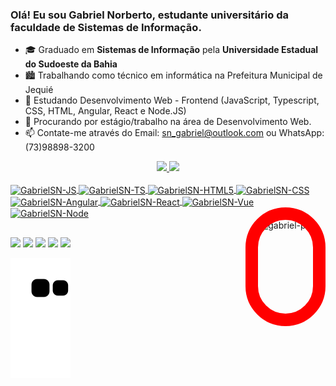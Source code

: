 ### Olá! Eu sou Gabriel Norberto, estudante universitário da faculdade de Sistemas de Informação.
 
- 🎓 Graduado em **Sistemas de Informação** pela **Universidade Estadual do Sudoeste da Bahia**
- 🏙️ Trabalhando como técnico em informática na Prefeitura Municipal de Jequié
- 🌱 Estudando Desenvolvimento Web - Frontend (JavaScript, Typescript, CSS, HTML, Angular, React e Node.JS)
- 🔭 Procurando por estágio/trabalho na área de Desenvolvimento Web. 
- 📫 Contate-me através do Email: sn_gabriel@outlook.com ou WhatsApp: (73)98898-3200

<div align="center">
  <a href="https://github.com/gsnorberto">
  <img height="180em" src="https://github-readme-stats.vercel.app/api?username=gsnorberto&show_icons=true&theme=dracula&include_all_commits=true&count_private=true"/>
  <img height="180em" src="https://github-readme-stats.vercel.app/api/top-langs/?username=gsnorberto&layout=compact&langs_count=7&theme=dracula"/>
</div>
  
  <!--ÍCONES-->
<div style="display: inline_block"><br>
  <img align="center" alt="GabrielSN-JS" height="30" width="40" src="https://cdn.jsdelivr.net/gh/devicons/devicon/icons/javascript/javascript-original.svg" />
  <img align="center" alt="GabrielSN-TS" height="30" width="40" src="https://cdn.jsdelivr.net/gh/devicons/devicon/icons/typescript/typescript-plain.svg" />
  <img align="center" alt="GabrielSN-HTML5" height="30" width="40" src="https://cdn.jsdelivr.net/gh/devicons/devicon/icons/html5/html5-plain-wordmark.svg" />
  <img align="center" alt="GabrielSN-CSS" height="30" width="40" src="https://cdn.jsdelivr.net/gh/devicons/devicon/icons/css3/css3-original.svg" />
  <img align="center" alt="GabrielSN-Angular" height="30" width="40" src="https://cdn.jsdelivr.net/gh/devicons/devicon/icons/angularjs/angularjs-original.svg" />
  <img align="center" alt="GabrielSN-React" height="30" width="40" src="https://cdn.jsdelivr.net/gh/devicons/devicon/icons/react/react-original-wordmark.svg" />
  <img align="center" alt="GabrielSN-Vue" height="30" width="40" src="https://cdn.jsdelivr.net/gh/devicons/devicon/icons/vuejs/vuejs-original-wordmark.svg" />
  <img align="center" alt="GabrielSN-Node" height="30" width="40" src="https://cdn.jsdelivr.net/gh/devicons/devicon/icons/nodejs/nodejs-plain-wordmark.svg" />
  <img align="right" alt="gabriel-pic" height="150" style="border-radius:100px; border: solid 20px red;" src="https://i.ibb.co/YDJ4w0g/gabriel-circ.png">
</div>
  
  ##
  
  <!-- REDES SOCIAIS -->
<div> 
  <a href="https://www.instagram.com/snorberto.gabriel" target="_blank"><img src="https://img.shields.io/badge/-Instagram-%23E4405F?style=for-the-badge&logo=instagram&logoColor=white" target="_blank"></a>
 <a href="https://discord.gg/S6nBFGUrJT" target="_blank"><img src="https://img.shields.io/badge/Discord-7289DA?style=for-the-badge&logo=discord&logoColor=white" target="_blank"></a> 
  <a href = "mailto:sn_gabriel@outlook.com"><img src="https://img.shields.io/badge/Microsoft_Outlook-0078D4?style=for-the-badge&logo=microsoft-outlook&logoColor=white" target="_blank"></a>
  <a href="https://www.linkedin.com/in/gabriel-norberto" target="_blank"><img src="https://img.shields.io/badge/-LinkedIn-%230077B5?style=for-the-badge&logo=linkedin&logoColor=white" target="_blank"></a>
  <a href="https://wa.me/5573988983200" target="_blank"><img src="https://img.shields.io/badge/WhatsApp-25D366?style=for-the-badge&logo=whatsapp&logoColor=white" target="_blank"></a>
 
  ![Snake animation](https://github.com/gsnorberto/gsnorberto/blob/output/github-contribution-grid-snake.svg)
</div>


